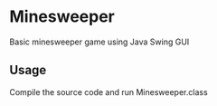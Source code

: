 # Minesweeper

Basic minesweeper game using Java Swing GUI

## Usage

Compile the source code and run Minesweeper.class